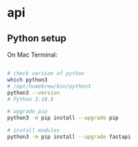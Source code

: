 # api


## Python setup

On Mac Terminal:

```bash

# check version of python
which python3
# /opt/homebrew/bin/python3
python3 --version
# Python 3.10.8

# upgrade pip
python3 -m pip install --upgrade pip

# install modules
python3 -m pip install --upgrade fastapi
```
